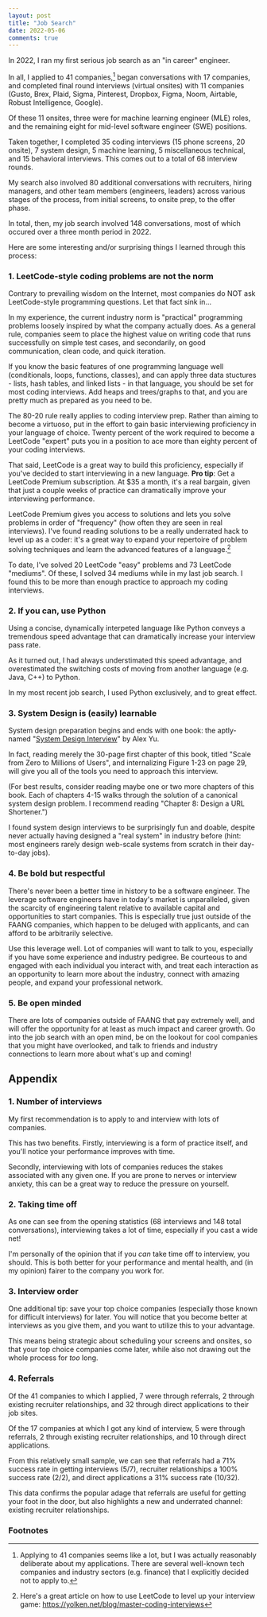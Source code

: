 ```yaml
---
layout: post
title: "Job Search"
date: 2022-05-06
comments: true
---
```


In 2022, I ran my first serious job search as an "in career" engineer.

In all, I applied to 41 companies,[^1] began conversations with 17 companies, and completed final round interviews (virtual onsites) with 11 companies (Gusto, Brex, Plaid, Sigma, Pinterest, Dropbox, Figma, Noom, Airtable, Robust Intelligence, Google).

Of these 11 onsites, three were for machine learning engineer (MLE) roles, and the remaining eight for mid-level software engineer (SWE) positions.

Taken together, I completed 35 coding interviews (15 phone screens, 20 onsite), 7 system design, 5 machine learning, 5 miscellaneous technical, and 15 behavioral interviews. This comes out to a total of 68 interview rounds.

My search also involved 80 additional conversations with recruiters, hiring managers, and other team members (engineers, leaders) across various stages of the process, from initial screens, to onsite prep, to the offer phase.

In total, then, my job search involved 148 conversations, most of which occured over a three month period in 2022.

Here are some interesting and/or surprising things I learned through this process:


### 1. LeetCode-style coding problems are not the norm

Contrary to prevailing wisdom on the Internet, most companies do NOT ask LeetCode-style programming questions. Let that fact sink in...

In my experience, the current industry norm is "practical" programming problems loosely inspired by what the company actually does. As a general rule, companies seem to place the highest value on writing code that runs successfully on simple test cases, and secondarily, on good communication, clean code, and quick iteration.

If you know the basic features of one programming language well (conditionals, loops, functions, classes), and can apply three data stuctures - lists, hash tables, and linked lists - in that language, you should be set for most coding interviews. Add heaps and trees/graphs to that, and you are pretty much as prepared as you need to be.

The 80-20 rule really applies to coding interview prep. Rather than aiming to become a virtuoso, put in the effort to gain basic interviewing proficiency in your language of choice. Twenty percent of the work required to become a LeetCode "expert" puts you in a position to ace more than eighty percent of your coding interviews.

That said, LeetCode is a great way to build this proficiency, especially if you've decided to start interviewing in a new language. **Pro tip**: Get a LeetCode Premium subscription. At $35 a month, it's a real bargain, given that just a couple weeks of practice can dramatically improve your interviewing performance.

LeetCode Premium gives you access to solutions and lets you solve problems in order of "frequency" (how often they are seen in real interviews). I've found reading solutions to be a really underrated hack to level up as a coder: it's a great way to expand your repertoire of problem solving techniques and learn the advanced features of a language.[^2]

To date, I've solved 20 LeetCode "easy" problems and 73 LeetCode "mediums". Of these, I solved 34 mediums while in my last job search. I found this to be more than enough practice to approach my coding interviews.


### 2. If you can, use Python

Using a concise, dynamically interpeted language like Python conveys a tremendous speed advantage that can dramatically increase your interview pass rate.

As it turned out, I had always understimated this speed advantage, and overestimated the switching costs of moving from another language (e.g. Java, C++) to Python.

In my most recent job search, I used Python exclusively, and to great effect.


### 3. System Design is (easily) learnable

System design preparation begins and ends with one book: the aptly-named "[System Design Interview](https://www.amazon.com/System-Design-Interview-insiders-Second/dp/B08CMF2CQF)" by Alex Yu.

In fact, reading merely the 30-page first chapter of this book, titled "Scale from Zero to Millions of Users", and internalizing Figure 1-23 on page 29, will give you all of the tools you need to approach this interview.

(For best results, consider reading maybe one or two more chapters of this book. Each of chapters 4-15 walks through the solution of a canonical system design problem. I recommend reading "Chapter 8: Design a URL Shortener.")

I found system design interviews to be surprisingly fun and doable, despite never actually having designed a "real system" in industry before (hint: most engineers rarely design web-scale systems from scratch in their day-to-day jobs).


### 4. Be bold but respectful

There's never been a better time in history to be a software engineer. The leverage software engineers have in today's market is unparalleled, given the scarcity of engineering talent relative to available capital and opportunities to start companies. This is especially true just outside of the FAANG companies, which happen to be deluged with applicants, and can afford to be arbitrarily selective.

Use this leverage well. Lot of companies will want to talk to you, especially if you have some experience and industry pedigree. Be courteous to and engaged with each individual you interact with, and treat each interaction as an opportunity to learn more about the industry, connect with amazing people, and expand your professional network.


### 5. Be open minded

There are lots of companies outside of FAANG that pay extremely well, and will offer the opportunity for at least as much impact and career growth. Go into the job search with an open mind, be on the lookout for cool companies that you might have overlooked, and talk to friends and industry connections to learn more about what's up and coming!


## Appendix

### 1. Number of interviews

My first recommendation is to apply to and interview with lots of companies.

This has two benefits. Firstly, interviewing is a form of practice itself, and you'll notice your performance improves with time.

Secondly, interviewing with lots of companies reduces the stakes associated with any given one. If you are prone to nerves or interview anxiety, this can be a great way to reduce the pressure on yourself.


### 2. Taking time off

As one can see from the opening statistics (68 interviews and 148 total conversations), interviewing takes a lot of time, especially if you cast a wide net!

I'm personally of the opinion that if you *can* take time off to interview, you should. This is both better for your performance and mental health, and (in my opinion) fairer to the company you work for.


### 3. Interview order

One additional tip: save your top choice companies (especially those known for difficult interviews) for later. You will notice that you become better at interviews as you give them, and you want to utilize this to your advantage.

This means being strategic about scheduling your screens and onsites, so that your top choice companies come later, while also not drawing out the whole process for *too* long.


### 4. Referrals

Of the 41 companies to which I applied, 7 were through referrals, 2 through existing recruiter relationships, and 32 through direct applications to their job sites.

Of the 17 companies at which I got any kind of interview, 5 were through referrals, 2 through existing recruiter relationships, and 10 through direct applications.

From this relatively small sample, we can see that referrals had a 71% success rate in getting interviews (5/7), recruiter relationships a 100% success rate (2/2), and direct applications a 31% success rate (10/32).

This data confirms the popular adage that referrals are useful for getting your foot in the door, but also highlights a new and underrated channel: existing recruiter relationships.


### Footnotes

[^1]: Applying to 41 companies seems like a lot, but I was actually reasonably deliberate about my applications. There are several well-known tech companies and industry sectors (e.g. finance) that I explicitly decided not to apply to.

[^2]: Here's a great article on how to use LeetCode to level up your interview game: https://yolken.net/blog/master-coding-interviews
